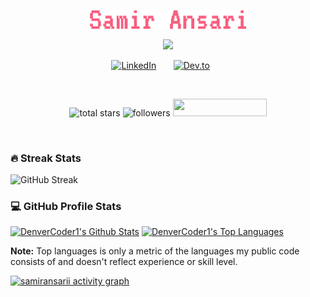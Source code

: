 
<p align="center">
  <a href="https://github.com/samiransarii">
    <img src="https://github.com/samiransarii/samiransarii/blob/main/samir-ansari.png?raw=true" alt="Samir Ansari" width="250"/></a>
</p>

<p align="center">
    <img src="https://readme-typing-svg.demolab.com/?lines=😅%20Trying%20to%20become%20a%20full-stack%20developer%3B%20🥲%20Recovering%20from%20procrastination%3B%20Graduating%20in%20spring%202026&font=Fira%20Code&center=true&width=550&height=45&color=f75c7e&vCenter=true&pause=1000&size=22" />
</p>

<!-- Social icons section -->
<p align="center">
  <a href="https://www.linkedin.com/in/samiransarii/"><img width="32px" alt="LinkedIn" title="LinkedIn" src="https://i.imgur.com/yRpa1dQ.png"/></a>
  &#8287;&#8287;&#8287;&#8287;&#8287;
  <a href="https://www.samiransari.com"><img width="32px" alt="Dev.to" title="Portfolio" src="https://i.imgur.com/mVm29vK.png"></a>
  &#8287;&#8287;&#8287;&#8287;&#8287;
</p>

<br/>

<!-- Social badges section -->
<!-- Badges with custom icons - https://github.com/DenverCoder1/custom-icon-badges -->
<!-- View counter - https://github.com/DenverCoder1/Simple-View-Counter -->
<p align="center">
    <img alt="total stars" title="Total stars on GitHub" src="https://custom-icon-badges.demolab.com/github/stars/samiransarii?color=55960c&style=for-the-badge&labelColor=488207&logo=star"/>
    <img alt="followers" title="Follow me on Github" src="https://custom-icon-badges.demolab.com/github/followers/samiransarii?color=236ad3&labelColor=1155ba&style=for-the-badge&logo=person-add&label=Follow&logoColor=white"/>
  <img src="https://hits.seeyoufarm.com/api/count/incr/badge.svg?url=https%3A%2F%2Fgithub.com%2Fsamiransarii&count_bg=%2379C83D&title_bg=%23555555&icon=&icon_color=%23E7E7E7&title=VISITORS&edge_flat=true" width="150" height="28"/>
</p>
<br/>



 

  <h3>🔥 Streak Stats</h3>
  <p>
      <img src="https://streak-stats.demolab.com?user=samiransarii&theme=nightowl&border_radius=0&mode=weekly" alt="GitHub Streak" />
  </p>

  <h3>💻 GitHub Profile Stats</h3>

  <!-- https://github.com/anuraghazra/github-readme-stats -->

  <a href="https://github.com/anuraghazra/github-readme-stats"><img alt="DenverCoder1's Github Stats" src="https://denvercoder1-github-readme-stats.vercel.app/api/?username=samiransarii&show_icons=true&include_all_commits=true&count_private=true&theme=react&hide_border=true&bg_color=1F222E&title_color=F85D7F&icon_color=F8D866" height="192px"/></a>
  <a href="https://github.com/anuraghazra/github-readme-stats"><img alt="DenverCoder1's Top Languages" src="https://denvercoder1-github-readme-stats.vercel.app/api/top-langs/?username=samiransarii&langs_count=8&layout=compact&theme=react&hide_border=true&bg_color=1F222E&title_color=F85D7F&icon_color=F8D866&hide=Jupyter%20Notebook,Roff" height="192px"/></a>
  <br/>

  <b>Note:</b> Top languages is only a metric of the languages my public code consists of and doesn't reflect experience or skill level.
  
  <!-- https://github.com/ashutosh00710/github-readme-activity-graph -->

  <a href="https://github.com/ashutosh00710/github-readme-activity-graph"><img alt="samiransarii activity graph" src="https://github-readme-activity-graph.vercel.app/graph/?username=samiransarii&bg_color=1F222E&color=F8D866&line=F85D7F&point=FFFFFF&hide_border=true" /></a>


